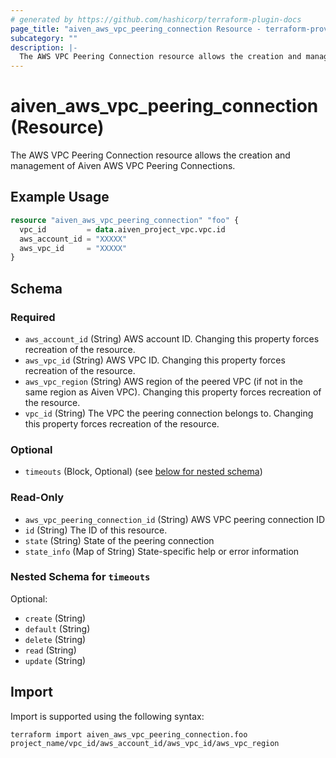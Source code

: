 ```yaml
---
# generated by https://github.com/hashicorp/terraform-plugin-docs
page_title: "aiven_aws_vpc_peering_connection Resource - terraform-provider-aiven"
subcategory: ""
description: |-
  The AWS VPC Peering Connection resource allows the creation and management of Aiven AWS VPC Peering Connections.
---
```


# aiven_aws_vpc_peering_connection (Resource)

The AWS VPC Peering Connection resource allows the creation and management of Aiven AWS VPC Peering Connections.

## Example Usage

```terraform
resource "aiven_aws_vpc_peering_connection" "foo" {
  vpc_id         = data.aiven_project_vpc.vpc.id
  aws_account_id = "XXXXX"
  aws_vpc_id     = "XXXXX"
}
```

<!-- schema generated by tfplugindocs -->
## Schema

### Required

- `aws_account_id` (String) AWS account ID. Changing this property forces recreation of the resource.
- `aws_vpc_id` (String) AWS VPC ID. Changing this property forces recreation of the resource.
- `aws_vpc_region` (String) AWS region of the peered VPC (if not in the same region as Aiven VPC). Changing this property forces recreation of the resource.
- `vpc_id` (String) The VPC the peering connection belongs to. Changing this property forces recreation of the resource.

### Optional

- `timeouts` (Block, Optional) (see [below for nested schema](#nestedblock--timeouts))

### Read-Only

- `aws_vpc_peering_connection_id` (String) AWS VPC peering connection ID
- `id` (String) The ID of this resource.
- `state` (String) State of the peering connection
- `state_info` (Map of String) State-specific help or error information

<a id="nestedblock--timeouts"></a>
### Nested Schema for `timeouts`

Optional:

- `create` (String)
- `default` (String)
- `delete` (String)
- `read` (String)
- `update` (String)

## Import

Import is supported using the following syntax:

```shell
terraform import aiven_aws_vpc_peering_connection.foo project_name/vpc_id/aws_account_id/aws_vpc_id/aws_vpc_region
```
